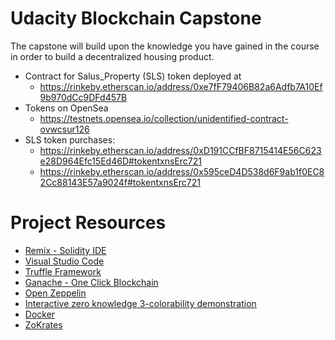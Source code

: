 # Udacity Blockchain Capstone

The capstone will build upon the knowledge you have gained in the course in order to build a decentralized housing product. 

* Contract for Salus_Property (SLS) token deployed at 
  * https://rinkeby.etherscan.io/address/0xe7fF79406B82a6Adfb7A10Ef9b970dCc9DFd457B
* Tokens on OpenSea
  * https://testnets.opensea.io/collection/unidentified-contract-ovwcsur126
* SLS token purchases:
  * https://rinkeby.etherscan.io/address/0xD191CCfBF8715414E56C623e28D964Efc15Ed46D#tokentxnsErc721
  * https://rinkeby.etherscan.io/address/0x595ceD4D538d6F9ab1f0EC82Cc88143E57a9024f#tokentxnsErc721

# Project Resources

* [Remix - Solidity IDE](https://remix.ethereum.org/)
* [Visual Studio Code](https://code.visualstudio.com/)
* [Truffle Framework](https://truffleframework.com/)
* [Ganache - One Click Blockchain](https://truffleframework.com/ganache)
* [Open Zeppelin ](https://openzeppelin.org/)
* [Interactive zero knowledge 3-colorability demonstration](http://web.mit.edu/~ezyang/Public/graph/svg.html)
* [Docker](https://docs.docker.com/install/)
* [ZoKrates](https://github.com/Zokrates/ZoKrates)

